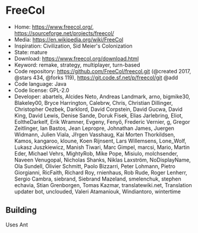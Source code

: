 # FreeCol

- Home: https://www.freecol.org/, https://sourceforge.net/projects/freecol/
- Media: https://en.wikipedia.org/wiki/FreeCol
- Inspiration: Civilization, Sid Meier's Colonization
- State: mature
- Download: https://www.freecol.org/download.html
- Keyword: remake, strategy, multiplayer, turn-based
- Code repository: https://github.com/FreeCol/freecol.git (@created 2017, @stars 434, @forks 119), https://git.code.sf.net/p/freecol/git @add
- Code language: Java
- Code license: GPL-2.0
- Developer: abartels, Alcides Neto, Andreas  Landmark, arno, bigmike30, Blakeley00, Bryce Harrington, Calebrw, Chris, Christian Dillinger, Christopher Oezbek, Darklord, David Corpstein, David Gucwa, David King, David Lewis, Denise Sande, Doruk Fisek, Elias Jarlebring, Eliot, EoltheDarkelf, Erik Wramner, Evgeny, Fenyő, Frederic Vernier, g, Gregor Zeitlinger, Ian Bastos, Jean Lepropre, Johnathan James, Juergen Widmann, Julien Viala, Jřrgen Vasshaug, Kai Morten Thorkildsen, Kamos, kangaroo, kloune, Koen Rijnsent, Lars Willemsens, Lone_Wolf, Lukasz Juszkiewicz, Manish Tiwari, Marc Gimpel, marcsi, Mario, Martin Eder, Michael Vehrs, MightyRob, Mike Pope, Misiulo, molchsender, Naveen Venugopal, Nicholas Shanks, Niklas Laxström, NoDisplayName, Ola Sundell, Olivier Schmitt, Paolo Bizzarri, Peter Lohmann, Pietro Giorgianni, RicFaith, Richard Roy, rnienhaus, Rob Rude, Roger Lenherr, Sergio Cambra, siebrand, Siebrand Mazeland, smelenchuk, stephen echavia, Stian Grenborgen, Tomas Kazmar, translatewiki.net, Translation updater bot, unclouded, Valeri Atamaniouk, Windiantoro, wintertime

## Building

Uses Ant